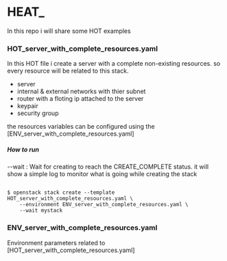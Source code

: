 # HEAT_

In this repo i will share some HOT examples 


### HOT_server_with_complete_resources.yaml

In this HOT file i create a server with a complete non-existing resources. so every resource will be related to this stack.

- server
- internal & external networks with thier subnet
- router with a floting ip attached to the server
- keypair
- security group

the resources variables can be configured using the [ENV_server_with_complete_resources.yaml]

##### How to run 

--wait : Wait for creating to reach the CREATE_COMPLETE status. it will show a simple log to monitor what is going while creating the stack


```

$ openstack stack create --template HOT_server_with_complete_resources.yaml \
	--environment ENV_server_with_complete_resources.yaml \
	--wait mystack

```


### ENV_server_with_complete_resources.yaml

Environment parameters related to [HOT_server_with_complete_resources.yaml]

